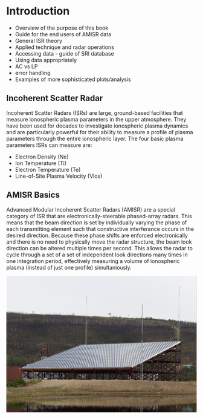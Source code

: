 # Introduction

- Overview of the purpose of this book
- Guide for the end users of AMISR data
- General ISR theory
- Applied technique and radar operations
- Accessing data - guide of SRI database
- Using data appropriately
- AC vs LP
- error handling
- Examples of more sophisticated plots/analysis

## Incoherent Scatter Radar

Incoherent Scatter Radars (ISRs) are large, ground-based facilities that measure ionospheric plasma parameters in the upper atmosphere.  They have been used for decades to investigate ionospheric plasma dynamics and are particularly powerful for their ability to measure a profile of plasma parameters through the entire ionospheric layer.  The four basic plasma parameters ISRs can measure are:

- Electron Density (Ne)
- Ion Temperature (Ti)
- Electron Temperature (Te)
- Line-of-Site Plasma Velocity (Vlos)


## AMISR Basics

Advanced Modular Incoherent Scatter Radars (AMISR) are a special category of ISR that are electronically-steerable phased-array radars. This means that the beam direction is set by individually varying the phase of each transmitting element such that constructive interferance occurs in the desired direction.  Because these phase shifts are enforced electronically and there is no need to physically move the radar structure, the beam look direction can be altered multiple times per second.  This allows the radar to cycle through a set of a set of independent look directions many times in one integration period, effectively measuring a volume of ionospheric plasma (instead of just one profile) simultaniously.

![pfisr_array](images/pfisr_array.png)